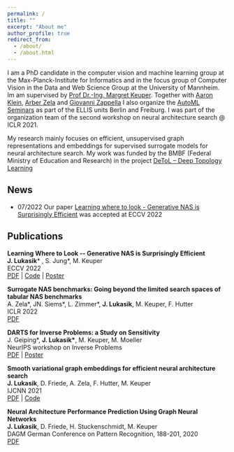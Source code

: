 ```yaml
---
permalink: /
title: ""
excerpt: "About me"
author_profile: true
redirect_from: 
  - /about/
  - /about.html
---
```


I am a PhD candidate in the computer vision and machine learning group at the Max-Planck-Institute for Informatics and in the focus group of Computer Vision in the Data and Web Science Group at the University of Mannheim. Im am supervised by [Prof Dr.-Ing. Margret Keuper](https://www.vc.informatik.uni-siegen.de/en/keuper-margret). Together with [Aaron Klein](https://aaronkl.github.io/), [Arber Zela](https://ml.informatik.uni-freiburg.de/profile/zela/) and [Giovanni Zappella](https://giovannizappella.github.io/) I also organize the [AutoML Seminars](
https://automl-seminars.github.io/) as part of the ELLIS units Berlin and Freiburg. I was part of the organization team of the second workshop on neural architecture search @ ICLR 2021.

My research mainly focuses on efficient, unsupervised graph representations and embeddings for supervised surrogate models for neural architecture search.
My work was funded by the BMBF (Federal Ministry of Education and Research) in the project [DeToL – Deep Topology Learning](https://keuperj.github.io/DeToL/) 

News
---
* 07/2022 Our paper [Learning where to look - Generative NAS is Surprisingly Efficient](https://arxiv.org/abs/2203.08734) was accepted at ECCV 2022


Publications
---
**Learning Where to Look -- Generative NAS is Surprisingly Efficient**   
**J. Lukasik*** , S. Jung*, M. Keuper  
ECCV 2022      
[PDF](https://www.ecva.net/papers/eccv_2022/papers_ECCV/html/6011_ECCV_2022_paper.php) | [Code](https://github.com/jovitalukasik/AG-Net) | [Poster](https://jung.vision/poster/2022_Generative_NAS_Poster.pdf)

**Surrogate NAS benchmarks: Going beyond the limited search spaces of tabular NAS benchmarks**  
A. Zela\*, JN. Siems\*, L. Zimmer\*, **J. Lukasik**, M. Keuper, F. Hutter  
ICLR 2022    
[PDF](https://openreview.net/forum?id=OnpFa95RVqs)

**DARTS for Inverse Problems: a Study on Sensitivity**  
J. Geiping*, __J. Lukasik*__, M. Keuper, M. Moeller  
NeurIPS workshop on Inverse Problems  
[PDF](https://openreview.net/forum?id=ty5XCitJfLA) | [Poster](https://openreview.net/attachment?id=ty5XCitJfLA&name=conference_poster)

**Smooth variational graph embeddings for efficient neural architecture search**  
**J. Lukasik**, D. Friede, A. Zela, F. Hutter, M. Keuper    
IJCNN 2021    
[PDF](https://arxiv.org/pdf/2010.04683.pdf) | [Code](https://github.com/jovitalukasik/SVGe)
 
**Neural Architecture Performance Prediction Using Graph Neural Networks**  
**J. Lukasik**, D. Friede, H. Stuckenschmidt, M. Keuper  
DAGM German Conference on Pattern Recognition, 188-201, 2020  
[PDF](https://link.springer.com/chapter/10.1007/978-3-030-71278-5_14)
